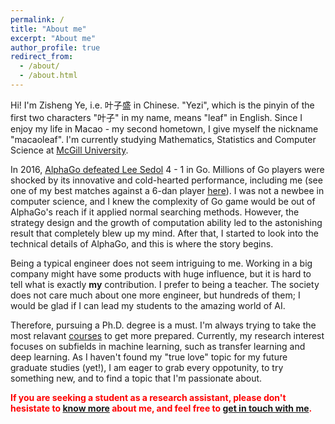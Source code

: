 ```yaml
---
permalink: /
title: "About me"
excerpt: "About me"
author_profile: true
redirect_from:
  - /about/
  - /about.html
---
```


Hi! I'm Zisheng Ye, i.e. 叶子盛 in Chinese. "Yezi", which is the pinyin of the first two characters "叶子" in my name, means "leaf" in English. Since I enjoy my life in Macao - my second hometown, I give myself the nickname "macaoleaf". I'm currently studying Mathematics, Statistics and Computer Science at [McGill University](https://mcgill.ca).  

In 2016, [AlphaGo defeated Lee Sedol](https://en.wikipedia.org/wiki/AlphaGo_versus_Lee_Sedol) 4 - 1 in Go. Millions of Go players were shocked by its innovative and cold-hearted performance, including me (see one of my best matches against a 6-dan player [here](https://share.yikeweiqi.com/sgf/dtl?id=978681&type=1)). I was not a newbee in computer science, and I knew the complexity of Go game would be out of AlphaGo's reach if it applied normal searching methods. However, the strategy design and the growth of computation ability led to the astonishing result that completely blew up my mind. After that, I started to look into the technical details of AlphaGo, and this is where the story begins.  

Being a typical engineer does not seem intriguing to me. Working in a big company might have some products with huge influence, but it is hard to tell what is exactly **my** contribution. I prefer to being a teacher. The society does not care much about one more engineer, but hundreds of them; I would be glad if I can lead my students to the amazing world of AI.

Therefore, pursuing a Ph.D. degree is a must. I'm always trying to take the most relavant [courses](https://macaoleaf.github.io/courses/) to get more prepared. Currently, my research interest focuses on subfields in machine learning, such as transfer learning and deep learning. As I haven't found my "true love" topic for my future graduate studies (yet!), I am eager to grab every oppotunity, to try something new, and to find a topic that I'm passionate about.  

**<font color="red">If you are seeking a student as a research assistant, please don't hesistate to [know more](https://macaoleaf.github.io/cv/) about me, and feel free to [get in touch with me](https://macaoleaf.github.io/contact/).</font>**
